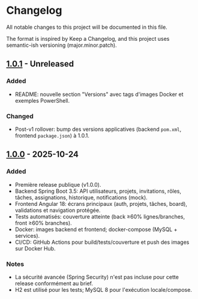 # Changelog

All notable changes to this project will be documented in this file.

The format is inspired by Keep a Changelog, and this project uses semantic-ish versioning (major.minor.patch).

## [1.0.1] - Unreleased
### Added
- README: nouvelle section "Versions" avec tags d'images Docker et exemples PowerShell.

### Changed
- Post-v1 rollover: bump des versions applicatives (backend `pom.xml`, frontend `package.json`) à 1.0.1.

## [1.0.0] - 2025-10-24
### Added
- Première release publique (v1.0.0).
- Backend Spring Boot 3.5: API utilisateurs, projets, invitations, rôles, tâches, assignations, historique, notifications (mock).
- Frontend Angular 18: écrans principaux (auth, projets, tâches, board), validations et navigation protégée.
- Tests automatisés: couverture atteinte (back ≥60% lignes/branches, front ≥60% branches).
- Docker: images backend et frontend; docker-compose (MySQL + services).
- CI/CD: GitHub Actions pour build/tests/couverture et push des images sur Docker Hub.

### Notes
- La sécurité avancée (Spring Security) n'est pas incluse pour cette release conformément au brief.
- H2 est utilisé pour les tests; MySQL 8 pour l'exécution locale/compose.

[1.0.1]: https://github.com/your-org/your-repo/releases/tag/v1.0.1
[1.0.0]: https://github.com/your-org/your-repo/releases/tag/v1.0.0
